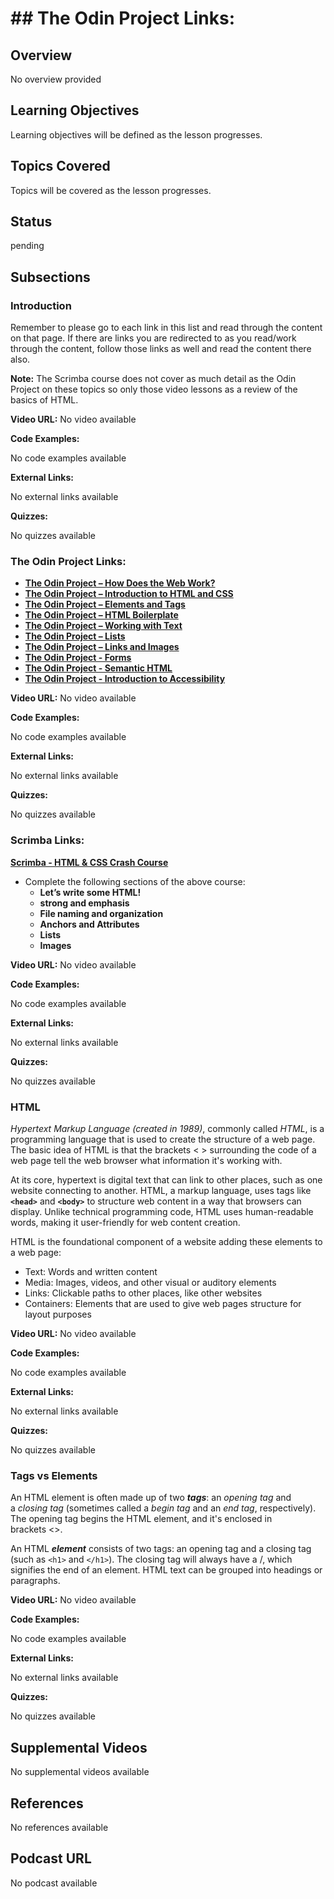 # ## The Odin Project Links:

## Overview

No overview provided

## Learning Objectives

Learning objectives will be defined as the lesson progresses.

## Topics Covered

Topics will be covered as the lesson progresses.

## Status

pending

## Subsections

### Introduction

Remember to please go to each link in this list and read through the content on that page. If there are links you are redirected to as you read/work through the content, follow those links as well and read the content there also.

**Note:** The Scrimba course does not cover as much detail as the Odin Project on these topics so only those video lessons as a review of the basics of HTML.

**Video URL:** No video available

**Code Examples:**

No code examples available

**External Links:**

No external links available

**Quizzes:**

No quizzes available

### The Odin Project Links:

- **[The Odin Project – How Does the Web Work?](https://www.theodinproject.com/paths/foundations/courses/foundations/lessons/how-does-the-web-work)**
- **[The Odin Project – Introduction to HTML and CSS](https://www.theodinproject.com/paths/foundations/courses/foundations/lessons/introduction-to-html-and-css)**
- **[The Odin Project – Elements and Tags](https://www.theodinproject.com/paths/foundations/courses/foundations/lessons/elements-and-tags)**
- **[The Odin Project – HTML Boilerplate](https://www.theodinproject.com/paths/foundations/courses/foundations/lessons/html-boilerplate)**
- **[The Odin Project – Working with Text](https://www.theodinproject.com/paths/foundations/courses/foundations/lessons/working-with-text)**
- **[The Odin Project – Lists](https://www.theodinproject.com/paths/foundations/courses/foundations/lessons/lists)**
- **[The Odin Project – Links and Images](https://www.theodinproject.com/paths/foundations/courses/foundations/lessons/links-and-images)**
- **[The Odin Project - Forms](https://www.theodinproject.com/lessons/node-path-intermediate-html-and-css-form-basics)**
- **[The Odin Project - Semantic HTML](https://www.theodinproject.com/lessons/node-path-advanced-html-and-css-semantic-html)**
- **[The Odin Project - Introduction to Accessibility](https://www.theodinproject.com/lessons/node-path-advanced-html-and-css-introduction-to-web-accessibility)**

**Video URL:** No video available

**Code Examples:**

No code examples available

**External Links:**

No external links available

**Quizzes:**

No quizzes available

### Scrimba Links:

**[Scrimba - HTML & CSS Crash Course](https://scrimba.com/html-css-crash-course-c02l)**
- Complete the following sections of the above course:
  - **Let’s write some HTML!**
  - **strong and emphasis**
  - **File naming and organization**
  - **Anchors and Attributes**
  - **Lists**
  - **Images**

**Video URL:** No video available

**Code Examples:**

No code examples available

**External Links:**

No external links available

**Quizzes:**

No quizzes available

### HTML

*Hypertext Markup Language (created in 1989)*, commonly called *HTML*, is a programming language that is used to create the structure of a web page. The basic idea of HTML is that the brackets < > surrounding the code of a web page tell the web browser what information it's working with.

At its core, hypertext is digital text that can link to other places, such as one website connecting to another. HTML, a markup language, uses tags like **`<head>`** and **`<body>`** to structure web content in a way that browsers can display. Unlike technical programming code, HTML uses human-readable words, making it user-friendly for web content creation.

HTML is the foundational component of a website adding these elements to a web page:

- Text: Words and written content
- Media: Images, videos, and other visual or auditory elements
- Links: Clickable paths to other places, like other websites
- Containers: Elements that are used to give web pages structure for layout purposes

**Video URL:** No video available

**Code Examples:**

No code examples available

**External Links:**

No external links available

**Quizzes:**

No quizzes available

### Tags vs Elements

An HTML element is often made up of two **_tags_**: an _opening tag_ and a _closing tag_ (sometimes called a _begin tag_ and an _end tag_, respectively). The opening tag begins the HTML element, and it's enclosed in brackets <>.

An HTML **_element_** consists of two tags: an opening tag and a closing tag (such as `<h1>` and `</h1>`). The closing tag will always have a /, which signifies the end of an element. HTML text can be grouped into headings or paragraphs.

**Video URL:** No video available

**Code Examples:**

No code examples available

**External Links:**

No external links available

**Quizzes:**

No quizzes available

## Supplemental Videos

No supplemental videos available

## References

No references available

## Podcast URL

No podcast available